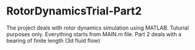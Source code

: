 # RotorDynamicsTrial-Part2
The project deals with rotor dynamics simulation using MATLAB.
 Tuturial purposes only.
Everything starts from MAIN.m file. 
Part 2 deals with a bearing of finite length (3d fluid flow)
